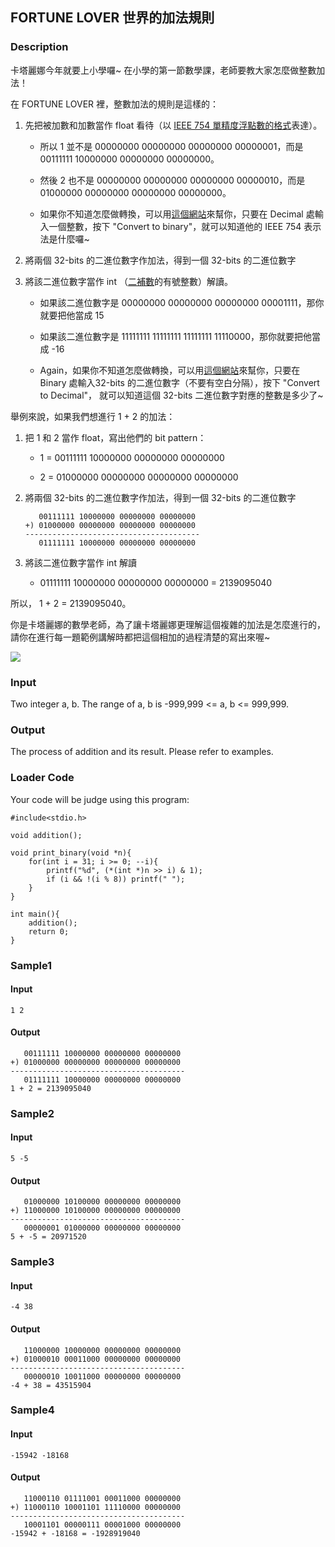 FORTUNE LOVER 世界的加法規則
----------------------------

### Description

<div>

卡塔麗娜今年就要上小學囉\~
在小學的第一節數學課，老師要教大家怎麼做整數加法！

在 FORTUNE LOVER 裡，整數加法的規則是這樣的：

1.  先把被加數和加數當作 float 看待（以 [IEEE 754
    單精度浮點數的格式](https://zh.wikipedia.org/zh-tw/IEEE_754)表達）。

    -   所以 1 並不是 00000000 00000000 00000000 00000001，而是 00111111
        10000000 00000000 00000000。

    -   然後 2 也不是 00000000 00000000 00000000 00000010，而是 01000000
        00000000 00000000 00000000。

    -   如果你不知道怎麼做轉換，可以用[這個網站](https://www.binaryconvert.com/convert_float.html)來幫你，只要在
        Decimal 處輸入一個整數，按下 \"Convert to
        binary\"，就可以知道他的 IEEE 754 表示法是什麼囉\~

2.  將兩個 32-bits 的二進位數字作加法，得到一個 32-bits 的二進位數字

3.  將該二進位數字當作 int
    （[二補數](https://zh.wikipedia.org/zh-tw/%E4%BA%8C%E8%A3%9C%E6%95%B8)的有號整數）解讀。

    -   如果該二進位數字是 00000000 00000000 00000000
        00001111，那你就要把他當成 15

    -   如果該二進位數字是 11111111 11111111 11111111
        11110000，那你就要把他當成 -16

    -   Again，如果你不知道怎麼做轉換，可以用[這個網站](https://www.binaryconvert.com/convert_signed_int.html)來幫你，只要在
        Binary 處輸入32-bits 的二進位數字（不要有空白分隔），按下
        \"Convert to Decimal\"， 就可以知道這個 32-bits
        二進位數字對應的整數是多少了\~

舉例來說，如果我們想進行 1 + 2 的加法：

1.  把 1 和 2 當作 float，寫出他們的 bit pattern：

    -   1 = 00111111 10000000 00000000 00000000

    -   2 = 01000000 00000000 00000000 00000000

<!-- -->

2.  將兩個 32-bits 的二進位數字作加法，得到一個 32-bits 的二進位數字

           00111111 10000000 00000000 00000000
        +) 01000000 00000000 00000000 00000000
        ---------------------------------------
           01111111 10000000 00000000 00000000

<!-- -->

3.  將該二進位數字當作 int 解讀

    -   01111111 10000000 00000000 00000000 = 2139095040

所以， 1 + 2 = 2139095040。

你是卡塔麗娜的數學老師，為了讓卡塔麗娜更理解這個複雜的加法是怎麼進行的，請你在進行每一題範例講解時都把這個相加的過程清楚的寫出來喔\~

![](https://c.tenor.com/ZqSIoxyMrIIAAAAC/otome-game-bakarina.gif)

</div>

### Input

Two integer a, b. The range of a, b is -999,999 \<= a, b \<= 999,999.

### Output

The process of addition and its result. Please refer to examples.

### Loader Code

<div>

Your code will be judge using this program:

</div>

    #include<‍stdio.h>

    void addition();

    void print_binary(void *n){
        for(int i = 31; i >= 0; --i){
            printf("%d", (*(int *)n >> i) & 1);
            if (i && !(i % 8)) printf(" ");
        }
    }

    int main(){
        addition();
        return 0;
    }

<div>

### Sample1

#### Input

    1 2

#### Output

       00111111 10000000 00000000 00000000
    +) 01000000 00000000 00000000 00000000
    ---------------------------------------
       01111111 10000000 00000000 00000000
    1 + 2 = 2139095040

</div>

<div>

### Sample2

#### Input

    5 -5

#### Output

       01000000 10100000 00000000 00000000
    +) 11000000 10100000 00000000 00000000
    ---------------------------------------
       00000001 01000000 00000000 00000000
    5 + -5 = 20971520

</div>

<div>

### Sample3

#### Input

    -4 38

#### Output

       11000000 10000000 00000000 00000000
    +) 01000010 00011000 00000000 00000000
    ---------------------------------------
       00000010 10011000 00000000 00000000
    -4 + 38 = 43515904

</div>

<div>

### Sample4

#### Input

    -15942 -18168

#### Output

       11000110 01111001 00011000 00000000
    +) 11000110 10001101 11110000 00000000
    ---------------------------------------
       10001101 00000111 00001000 00000000
    -15942 + -18168 = -1928919040

</div>
